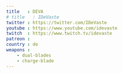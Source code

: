 ```yaml
---
title   : DEVA
# title   : IDeVaste
twitter : https://twitter.com/IDeVaste
youtube : https://www.youtube.com/idevaste
twitch  : https://www.twitch.tv/idevaste
patreon :
country : de
weapons :
    - dual-blades
    - charge-blade
---
```

